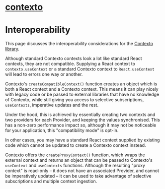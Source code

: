 <a href=".">contexto</a>
========

# Interoperability

This page discusses the interoperability considerations for the [Contexto library](.).


Although standard Contexto contexts look a lot like standard React contexts, they are not compatible.
Supplying a React context to `contexto.useContext` or a standard Contexto context to `React.useContext`
will lead to errors one way or another.

Contexto's `createCompatibleContext()` function creates an object which is both a React context
and a Contexto context. This means it can play nicely with legacy code or be passed to external libraries that have no knowledge of Contexto, while still giving you access to selective
subscriptions, `useContexts`, imperative updates and the rest.

Under the hood, this is achieved by essentially creating two contexts and two providers for each
Provider, and keeping the values synchronised. This has a non-zero performance impact so, although
it may not be noticeable for your application, this "compatibility mode" is opt-in.

In other cases, you may have a standard React context supplied by existing code which cannot be updated
to create a Contexto context instead.

Contexto offers the `createProxyContext()` function, which wraps the external context and returns an
object that can be passed to Contexto's `useContext` and `useContexts` functions. Although the
resulting "proxy context" is read-only – it does not have an associated Provider, and cannot be
imperatively updated – it can be used to take advantage of selective subscriptions and multiple
context ingestion.
